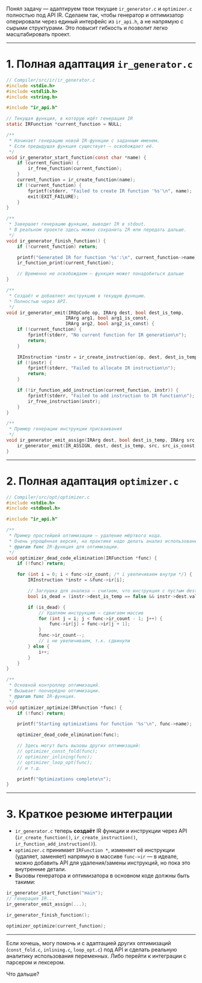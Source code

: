Понял задачу — адаптируем твои текущие `ir_generator.c` и `optimizer.c` полностью под API IR. Сделаем так, чтобы генератор и оптимизатор оперировали через единый интерфейс из `ir_api.h`, а не напрямую с сырыми структурами. Это повысит гибкость и позволит легко масштабировать проект.

---

# 1. Полная адаптация `ir_generator.c`

```c
// Compiler/src/ir/ir_generator.c
#include <stdio.h>
#include <stdlib.h>
#include <string.h>

#include "ir_api.h"

// Текущая функция, в которую идёт генерация IR
static IRFunction *current_function = NULL;

/**
 * Начинает генерацию новой IR-функции с заданным именем.
 * Если предыдущая функция существует — освобождает её.
 */
void ir_generator_start_function(const char *name) {
    if (current_function) {
        ir_free_function(current_function);
    }
    current_function = ir_create_function(name);
    if (!current_function) {
        fprintf(stderr, "Failed to create IR function '%s'\n", name);
        exit(EXIT_FAILURE);
    }
}

/**
 * Завершает генерацию функции, выводит IR в stdout.
 * В реальном проекте здесь можно сохранить IR или передать дальше.
 */
void ir_generator_finish_function() {
    if (!current_function) return;

    printf("Generated IR for function '%s':\n", current_function->name);
    ir_function_print(current_function);

    // Временно не освобождаем — функция может понадобиться дальше
}

/**
 * Создаёт и добавляет инструкцию в текущую функцию.
 * Полностью через API.
 */
void ir_generator_emit(IROpCode op, IRArg dest, bool dest_is_temp,
                      IRArg arg1, bool arg1_is_const,
                      IRArg arg2, bool arg2_is_const) {
    if (!current_function) {
        fprintf(stderr, "No current function for IR generation\n");
        return;
    }

    IRInstruction *instr = ir_create_instruction(op, dest, dest_is_temp, arg1, arg1_is_const, arg2, arg2_is_const);
    if (!instr) {
        fprintf(stderr, "Failed to allocate IR instruction\n");
        return;
    }

    if (!ir_function_add_instruction(current_function, instr)) {
        fprintf(stderr, "Failed to add instruction to IR function\n");
        ir_free_instruction(instr);
    }
}

/**
 * Пример генерации инструкции присваивания
 */
void ir_generator_emit_assign(IRArg dest, bool dest_is_temp, IRArg src, bool src_is_const) {
    ir_generator_emit(IR_ASSIGN, dest, dest_is_temp, src, src_is_const, (IRArg){0}, false);
}
```

---

# 2. Полная адаптация `optimizer.c`

```c
// Compiler/src/opt/optimizer.c
#include <stdio.h>
#include <stdbool.h>

#include "ir_api.h"

/**
 * Пример простейшей оптимизации — удаление мёртвого кода.
 * Очень упрощённая версия, на практике надо делать анализ использования.
 * @param func IR-функция для оптимизации.
 */
void optimizer_dead_code_elimination(IRFunction *func) {
    if (!func) return;

    for (int i = 0; i < func->ir_count; /* i увеличиваем внутри */) {
        IRInstruction *instr = &func->ir[i];

        // Заглушка для анализа — считаем, что инструкция с пустым dest мертва
        bool is_dead = (instr->dest_is_temp == false && instr->dest.value == 0);

        if (is_dead) {
            // Удаляем инструкцию — сдвигаем массив
            for (int j = i; j < func->ir_count - 1; j++) {
                func->ir[j] = func->ir[j + 1];
            }
            func->ir_count--;
            // i не увеличиваем, т.к. сдвинули
        } else {
            i++;
        }
    }
}

/**
 * Основной контроллер оптимизаций.
 * Вызывает поочерёдно оптимизации.
 * @param func IR-функция.
 */
void optimizer_optimize(IRFunction *func) {
    if (!func) return;

    printf("Starting optimizations for function '%s'\n", func->name);

    optimizer_dead_code_elimination(func);

    // Здесь могут быть вызовы других оптимизаций:
    // optimizer_const_fold(func);
    // optimizer_inlining(func);
    // optimizer_loop_opt(func);
    // и т.д.

    printf("Optimizations complete\n");
}
```

---

# 3. Краткое резюме интеграции

* `ir_generator.c` теперь **создаёт** IR функции и инструкции через API (`ir_create_function()`, `ir_create_instruction()`, `ir_function_add_instruction()`).
* `optimizer.c` принимает `IRFunction *`, изменяет её инструкции (удаляет, заменяет) напрямую в массиве `func->ir` — в идеале, можно добавить API для удаления/замены инструкций, но пока это внутренние детали.
* Вызовы генератора и оптимизатора в основном коде должны быть такими:

```c
ir_generator_start_function("main");
// Генерация IR...
ir_generator_emit_assign(...);

ir_generator_finish_function();

optimizer_optimize(current_function);
```

---

Если хочешь, могу помочь и с адаптацией других оптимизаций (`const_fold.c`, `inlining.c`, `loop_opt.c`) под API и сделать реальную аналитику использования переменных. Либо перейти к интеграции с парсером и лексером.

Что дальше?

